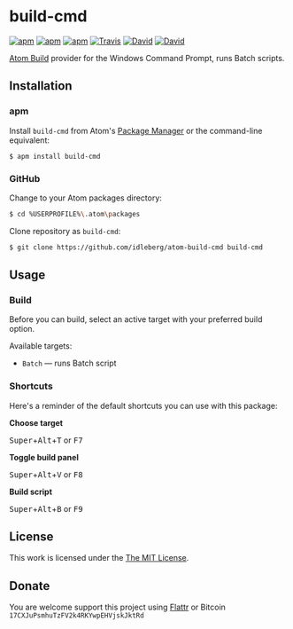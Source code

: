 # build-cmd

[![apm](https://img.shields.io/apm/l/build-cmd.svg?style=flat-square)](https://atom.io/packages/build-cmd)
[![apm](https://img.shields.io/apm/v/build-cmd.svg?style=flat-square)](https://atom.io/packages/build-cmd)
[![apm](https://img.shields.io/apm/dm/build-cmd.svg?style=flat-square)](https://atom.io/packages/build-cmd)
[![Travis](https://img.shields.io/travis/idleberg/atom-build-cmd.svg?style=flat-square)](https://travis-ci.org/idleberg/atom-build-cmd)
[![David](https://img.shields.io/david/idleberg/atom-build-cmd.svg?style=flat-square)](https://david-dm.org/idleberg/atom-build-cmd#info=dependencies)
[![David](https://img.shields.io/david/dev/idleberg/atom-build-cmd.svg?style=flat-square)](https://david-dm.org/idleberg/atom-build-cmd?type=dev)

[Atom Build](https://atombuild.github.io/) provider for the Windows Command Prompt, runs Batch scripts.

## Installation

### apm

Install `build-cmd` from Atom's [Package Manager](http://flight-manual.atom.io/using-atom/sections/atom-packages/) or the command-line equivalent:

`$ apm install build-cmd`

### GitHub

Change to your Atom packages directory:

```bash
$ cd %USERPROFILE%\.atom\packages
```

Clone repository as `build-cmd`:

```bash
$ git clone https://github.com/idleberg/atom-build-cmd build-cmd
```

## Usage

### Build

Before you can build, select an active target with your preferred build option.

Available targets:

* `Batch` — runs Batch script

### Shortcuts

Here's a reminder of the default shortcuts you can use with this package:

**Choose target**

<kbd>Super</kbd>+<kbd>Alt</kbd>+<kbd>T</kbd> or <kbd>F7</kbd>

**Toggle build panel**

<kbd>Super</kbd>+<kbd>Alt</kbd>+<kbd>V</kbd> or <kbd>F8</kbd>

**Build script**

<kbd>Super</kbd>+<kbd>Alt</kbd>+<kbd>B</kbd> or <kbd>F9</kbd>

## License

This work is licensed under the [The MIT License](LICENSE.md).

## Donate

You are welcome support this project using [Flattr](https://flattr.com/submit/auto?user_id=idleberg&url=https://github.com/idleberg/atom-build-cmd) or Bitcoin `17CXJuPsmhuTzFV2k4RKYwpEHVjskJktRd`